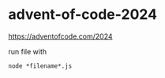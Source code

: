 # advent-of-code-2024

https://adventofcode.com/2024

run file with 
```dotenv
node *filename*.js
```
